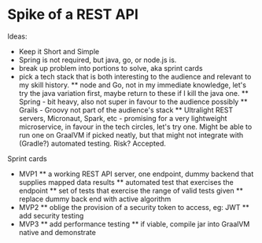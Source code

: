 # Spike of a REST API

Ideas:
* Keep it Short and Simple
* Spring is not required, but java, go, or node.js is.
* break up problem into portions to solve, aka sprint cards
* pick a tech stack that is both interesting to the audience and relevant to my skill history.
** node and Go, not in my immediate knowledge, let's try the java variation first, maybe return to these if I kill the java one.
** Spring - bit heavy, also not super in favour to the audience possibly
** Grails - Groovy not part of the audience's stack
** Ultralight REST servers, Micronaut, Spark, etc - promising for a very lightweight microservice, in favour in the tech circles, let's try one.  Might be able to run one on GraalVM if picked neatly, but that might not integrate with (Gradle?) automated testing.  Risk? Accepted.

Sprint cards
* MVP1
** a working REST API server, one endpoint, dummy backend that supplies mapped data results
** automated test that exercises the endpoint
** set of tests that exercise the range of valid tests given
** replace dummy back end with active algorithm
* MVP2
** oblige the provision of a security token to access, eg: JWT
** add security testing
* MVP3
** add performance testing
** if viable, compile jar into GraalVM native and demonstrate

